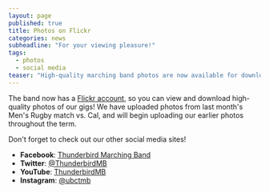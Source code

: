 ```yaml
---
layout: page
published: true
title: Photos on Flickr
categories: news
subheadline: "For your viewing pleasure!"
tags: 
  - photos
  - social media
teaser: "High-quality marching band photos are now available for download!"
---
```


The band now has a [Flickr account](http://flickr.com/thunderbirdmb), so you can view and download high-quality photos of our gigs! We have uploaded photos from last month's Men's Rugby match vs. Cal, and will begin uploading our earlier photos throughout the term.

Don't forget to check out our other social media sites!

- __Facebook__: [Thunderbird Marching Band](http://facebook.com/ThunderbirdMB)
- __Twitter__: [@ThunderbirdMB](http://twitter.com/ThunderbirdMB)
- __YouTube__: [ThunderbirdMB](http://youtube.com/ThunderbirdMB)
- __Instagram__: [@ubctmb](http://instagram.com/ubctmb)